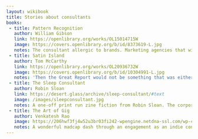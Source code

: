 ```yaml
---
layout: wikibook
title: Stories about consultants
books:
 - title: Pattern Recognition
   author: William Gibson
   link: https://openlibrary.org/works/OL15014715W
   image: https://covers.openlibrary.org/b/id/8373619-L.jpg
   notes: The consultant allergic to brands. Marketing agencies that wield global influence over culture.
 - title: Satin Island
   author: Tom McCarthy
   link: https://openlibrary.org/works/OL20936732W
   image: https://covers.openlibrary.org/b/id/10304991-L.jpg
   notes: 'Then the Great Report would not be something that was either to-come or completed, in-the-past: it would be all now. Present-tense anthropology; anthropology as way-of-life. That was it: Present-Tense Anthropology™; an anthropology that bathed in presence, and in nowness—bathed in it as in a deep, bubbling and nymph-saturated well. And yet … And yet … And yet. The Great Report still had to be composed. That was the deal: with Peyman, with the age. Even if it wasn’t composed in a way that conformed to any previous anthropological model, it nonetheless had, somehow, to find a form. It was all a question of form. What fluid, morphing hybrid could I come up with to be equal to that task? What medium, or media, would it inhabit? Would it tell a story? If so, how, and about what, or whom? If not, how would it all congeal, around what cohere? How could I elevate the photos I had pinned about my walls, the sketches, doodles, musings, all the stuff cached on my hard-drive, the audio-files and diaries not my own—how could I elevate all these from secondary sources to be quantified, sucked dry, then cast away, to primary players in this story, or non-story? Above and beyond this, how could life as lived become transmogrified from field-work into work, the Work?'
 - title: The Sleep Consultant
   author: Robin Sloan
   link: https://desert.glass/archive/sleep-consultant/#text
   image: /images/sleepconsultant.jpg
   notes: A one-off print run zine fiction from Robin Sloan. The corporate sleep consultant asleep for 5 years. <a href='https://desert.glass/archive/sleep-consultant/#text'>Now online!</a>
 - title: The Art of Gig
   author: Venkatesh Rao
   image: https://206hwf3fj4w52u3br03fi242-wpengine.netdna-ssl.com/wp-content/uploads/2015/03/16panel.png
   notes: A wonderful madcap dash through an engagement as an indie consultant deploying <em>Structured Conversation Operations</em> and encountering McKinsey (who come in like a SWAT team). Love it. <a href='https://www.ribbonfarm.com/2015/03/19/the-art-of-gig/'>Read it here</a>. 
---
```

